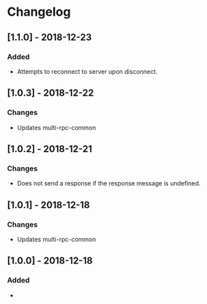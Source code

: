 # Changelog

## [1.1.0] - 2018-12-23
### Added
- Attempts to reconnect to server upon disconnect.

## [1.0.3] - 2018-12-22
### Changes
- Updates multi-rpc-common

## [1.0.2] - 2018-12-21
### Changes
- Does not send a response if the response message is undefined.

## [1.0.1] - 2018-12-18
### Changes
- Updates multi-rpc-common

## [1.0.0] - 2018-12-18
### Added
- 